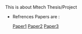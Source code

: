 This is about Mtech Thesis/Project

- Refrences Papers are :
  
  [Paper1](https://dl.acm.org/doi/abs/10.1145/2534169.2491193)
  [Paper2](https://ieeexplore.ieee.org/abstract/document/8187644)
  [Paper3](https://ieeexplore.ieee.org/abstract/document/6857117)

